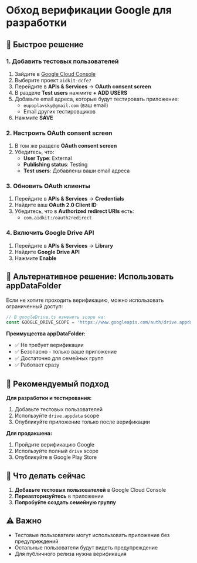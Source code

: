 # Обход верификации Google для разработки

## 🚀 Быстрое решение

### 1. Добавить тестовых пользователей

1. Зайдите в [Google Cloud Console](https://console.cloud.google.com/)
2. Выберите проект `aidkit-dcfe7`
3. Перейдите в **APIs & Services** → **OAuth consent screen**
4. В разделе **Test users** нажмите **+ ADD USERS**
5. Добавьте email адреса, которые будут тестировать приложение:
   - `eupoplavsky@gmail.com` (ваш email)
   - Email других тестировщиков
6. Нажмите **SAVE**

### 2. Настроить OAuth consent screen

1. В том же разделе **OAuth consent screen**
2. Убедитесь, что:
   - **User Type**: External
   - **Publishing status**: Testing
   - **Test users**: Добавлены ваши email адреса

### 3. Обновить OAuth клиенты

1. Перейдите в **APIs & Services** → **Credentials**
2. Найдите ваш **OAuth 2.0 Client ID**
3. Убедитесь, что в **Authorized redirect URIs** есть:
   - `com.aidkit:/oauth2redirect`

### 4. Включить Google Drive API

1. Перейдите в **APIs & Services** → **Library**
2. Найдите **Google Drive API**
3. Нажмите **Enable**

## 🔧 Альтернативное решение: Использовать appDataFolder

Если не хотите проходить верификацию, можно использовать ограниченный доступ:

```typescript
// В googleDrive.ts изменить scope на:
const GOOGLE_DRIVE_SCOPE = 'https://www.googleapis.com/auth/drive.appdata'
```

**Преимущества appDataFolder:**
- ✅ Не требует верификации
- ✅ Безопасно - только ваше приложение
- ✅ Достаточно для семейных групп
- ✅ Работает сразу

## 🎯 Рекомендуемый подход

**Для разработки и тестирования:**
1. Добавьте тестовых пользователей
2. Используйте `drive.appdata` scope
3. Опубликуйте приложение только после верификации

**Для продакшена:**
1. Пройдите верификацию Google
2. Используйте полный `drive` scope
3. Опубликуйте в Google Play Store

## 📱 Что делать сейчас

1. **Добавьте тестовых пользователей** в Google Cloud Console
2. **Переавторизуйтесь** в приложении
3. **Попробуйте создать семейную группу**

## ⚠️ Важно

- Тестовые пользователи могут использовать приложение без предупреждений
- Остальные пользователи будут видеть предупреждение
- Для публичного релиза нужна верификация

